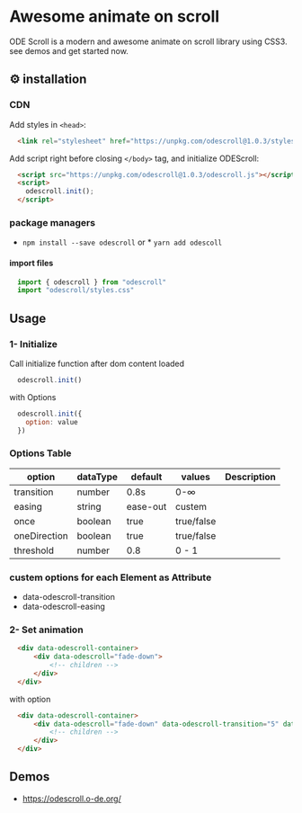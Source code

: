# Awesome animate on scroll
ODE Scroll is a modern and awesome animate on scroll library using CSS3. see demos and get started now.
## ⚙ installation

### CDN
Add styles in `<head>`:

```html
  <link rel="stylesheet" href="https://unpkg.com/odescroll@1.0.3/styles.css" />
```

Add script right before closing `</body>` tag, and initialize ODEScroll:
```html
  <script src="https://unpkg.com/odescroll@1.0.3/odescroll.js"></script>
  <script>
    odescroll.init();
  </script>
```

### package managers

* `npm install --save odescroll`
or * `yarn add odescoll`



#### import files
```js
  import { odescroll } from "odescroll"
  import "odescroll/styles.css"
```

## Usage

### 1- Initialize 

Call initialize function after dom content loaded
```js
  odescroll.init()
```

with Options
```js
  odescroll.init({
    option: value
  })
```

### Options Table

| option           |     dataType    |  default                 | values           | Description                                               |
|------------------|-----------------|--------------------------|------------------|-----------------------------------------------------------|
| transition       | number          |   0.8s                   | 0-∞              |                                                           |
| easing           | string          |   ease-out               | custem           |                                                           |
| once             | boolean         |   true                   | true/false       |                                                           |
| oneDirection     | boolean         |   true                   | true/false       |                                                           |
| threshold        | number          |   0.8                    | 0 - 1            |                                                           |



### custem options for each Element as Attribute

* data-odescroll-transition
* data-odescroll-easing

### 2- Set animation 

```html
  <div data-odescroll-container>
      <div data-odescroll="fade-down"> 
          <!-- children -->
      </div>
  </div>
```

with option

```html
  <div data-odescroll-container>
      <div data-odescroll="fade-down" data-odescroll-transition="5" data-odescroll-easing="ease-in"> 
          <!-- children -->
      </div>
  </div>
```



## Demos
* https://odescroll.o-de.org/
